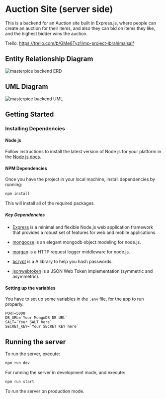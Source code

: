 # Auction Site (server side)

This is a backend for an Auction site built in Express.js, where people can create an auction for their items, and also they can bid on items they like, and the highest bidder wins the auction.

Trello: https://trello.com/b/GMe6Tyz1/mp-project-ibrahimalsaif

##  Entity Relationship Diagram

![masterpice backend ERD](https://user-images.githubusercontent.com/92247874/146672131-272a861a-9b26-4792-ae22-74334568d8f5.jpg)


## UML Diagram

![masterpice backend UML](https://user-images.githubusercontent.com/92247874/146671663-662c7bba-32f8-4b23-a013-74810c9e291d.jpg)

## Getting Started

### Installing Dependencies

#### Node js

Follow instructions to install the latest version of Node js for your platform in the [Node js docs](https://nodejs.org/en/).

#### NPM Dependencies

Once you have the project in your local machine, install dependencies by running:

```bash
npm install
```

This will install all of the required packages.

##### Key Dependencies

- [Express](https://expressjs.com/) is a minimal and flexible Node.js web application framework that provides a robust set of features for web and mobile applications.

- [mongoose](https://mongoosejs.com/) is an elegant mongodb object modeling for node.js.

- [morgan](https://www.npmjs.com/package/morgan) is a HTTP request logger middleware for node.js.

- [bcrypt](https://www.npmjs.com/package/bcrypt) is a A library to help you hash passwords.

- [jsonwebtoken](https://www.npmjs.com/package/jsonwebtoken) is a JSON Web Token implementation (symmetric and asymmetric).

#### Setting up the variables

You have to set up some variables in the `.env` file, for the app to run properly.

```
PORT=5000
DB_URL=`Your MongoDB DB URL`
SALT=`Your SALT here`
SECRET_KEY=`Your SECRET KEY here`
```

## Running the server

To run the server, execute:

```bash
npm run dev
```

For running the server in development mode, and execute:


```bash
npm run start
```

To run the server on production mode.
